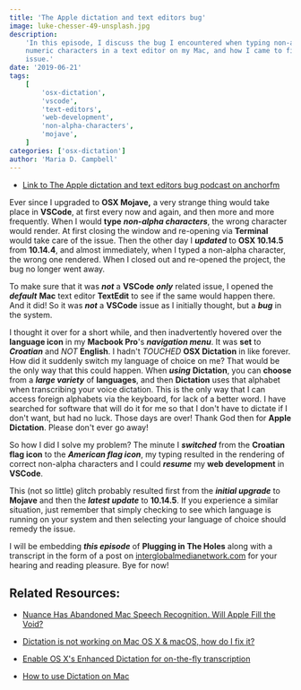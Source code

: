 ```yaml
---
title: 'The Apple dictation and text editors bug'
image: luke-chesser-49-unsplash.jpg
description:
    'In this episode, I discuss the bug I encountered when typing non-alpha
    numeric characters in a text editor on my Mac, and how I came to fix the
    issue.'
date: '2019-06-21'
tags:
    [
        'osx-dictation',
        'vscode',
        'text-editors',
        'web-development',
        'non-alpha-characters',
        'mojave',
    ]
categories: ['osx-dictation']
author: 'Maria D. Campbell'
---
```


-   [Link to The Apple dictation and text editors bug podcast on anchorfm](https://anchor.fm/maria-campbell/episodes/The-Apple-dictation-and-text-editors-bug-e4dgid)

Ever since I upgraded to **OSX Mojave,** a very strange thing would take place
in **VSCode**, at first every now and again, and then more and more frequently.
When I would **type** **_non-alpha characters_**, the wrong character would
render. At first closing the window and re-opening via **Terminal** would take
care of the issue. Then the other day I **_updated_** to **OSX 10.14.5** from
**10.14.4**, and almost immediately, when I typed a non-alpha character, the
wrong one rendered. When I closed out and re-opened the project, the bug no
longer went away.

To make sure that it was **_not_** a **VSCode** **_only_** related issue, I
opened the **_default_** **Mac** text editor **TextEdit** to see if the same
would happen there. And it did! So it was **_not_** a **VSCode** issue as I
initially thought, but a **_bug_** in the system.

I thought it over for a short while, and then inadvertently hovered over the
**language icon** in my **Macbook Pro**'s **_navigation menu_**. It was **set**
to **_Croatian_** and _NOT_ **English**. I hadn't _TOUCHED_ **OSX Dictation** in
like forever. How did it suddenly switch my language of choice on me? That would
be the only way that this could happen. When **_using_** **Dictation**, you can
**choose** from a **_large variety_** of **languages**, and then **Dictation**
uses that alphabet when transcribing your voice dictation. This is the only way
that I can access foreign alphabets via the keyboard, for lack of a better word.
I have searched for software that will do it for me so that I don't have to
dictate if I don't want, but had no luck. Those days are over! Thank God then
for **Apple Dictation**. Please don't ever go away!

So how I did I solve my problem? The minute I **_switched_** from the **Croatian
flag icon** to the **_American flag icon_**, my typing resulted in the rendering
of correct non-alpha characters and I could **_resume_** my **web development**
in **VSCode**.

This (not so little) glitch probably resulted first from the **_initial
upgrade_** to **Mojave** and then the **_latest update_** to **10.14.5**. If you
experience a similar situation, just remember that simply checking to see which
language is running on your system and then selecting your language of choice
should remedy the issue.

I will be embedding **_this episode_** of **Plugging in The Holes** along with a
transcript in the form of a post on
[interglobalmedianetwork.com](https://www.interglobalmedianetwork.com) for your
hearing and reading pleasure. Bye for now!

## Related Resources:

-   [Nuance Has Abandoned Mac Speech Recognition. Will Apple Fill the Void?](https://tidbits.com/2019/01/21/nuance-has-abandoned-mac-speech-recognition-will-apple-fill-the-void/)

-   [Dictation is not working on Mac OS X & macOS, how do I fix it?](https://appletoolbox.com/2012/08/mac-os-x-dictation-not-working-how-to-fix/)

-   [Enable OS X's Enhanced Dictation for on-the-fly transcription](https://www.macworld.com/article/2601862/enable-os-xs-enhanced-dictation-for-on-the-fly-transcription.html)

-   [How to use Dictation on Mac](https://www.imore.com/how-use-dictation-mac)

